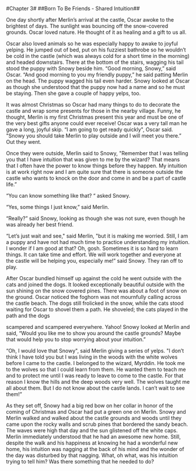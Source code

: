 #Chapter 3#
##Born To Be Friends - Shared Intuition##

One day shortly after Merlin’s arrival at the castle, Oscar awoke to the brightest of days. The sunlight was bouncing off the snow-covered grounds. Oscar loved nature. He thought of it as healing and a gift to us all.

Oscar also loved animals so he was especially happy to awake to joyful yelping. He jumped out of bed, put on his fuzziest bathrobe so he wouldn’t be cold in the castle (which was always cold for a short time in the morning) and headed downstairs. There at the bottom of the stairs, wagging his tail stood the puppy with Snowy beside him. “Good morning, Snowy,” said Oscar. “And good morning to you my friendly puppy,” he said patting Merlin on the head. The puppy wagged his tail even harder. Snowy looked at Oscar as though she understood that the puppy now had a name and so he must be staying. Then she gave a couple of happy yelps, too.

It was almost Christmas so Oscar had many things to do to decorate the castle and wrap some presents for those in the nearby village. Funny, he thought, Merlin is my first Christmas present this year and must be one of the very best gifts anyone could ever receive! Oscar was a very tall man he gave a long, joyful skip. “I am going to get ready quickly", Oscar said. "Snowy you should take Merlin to play outside and I will meet you there.” Out they went.

Once they were outside, Merlin said to Snowy, "Remember that I was telling you that I have intuition that was given to me by the wizard? That means that I often have the power to know things before they happen. My intuition is at work right now and I am quite sure that there is someone outside the castle who wants to knock on the door and come in and be a part of castle life.”

“You can know something like that? “ asked Snowy.

“Yes, some things I just know,” said Merlin.

“Really?” said Snowy, looking as though she was not sure, even though he was already her best friend.

“Let’s just wait and see," said Merlin, "but it is making me worried. Still, I am a puppy and have not had much time to practice understanding my intuition. I wonder if I am good at that? Oh, gosh. Sometimes it is so hard to learn things. It can take time and effort. We will work together and everyone at the castle will be helping you, especially me!” said Snowy. They ran off to play.

After Oscar bundled himself up against the cold he went outside with the cats and joined the dogs. It looked exceptionally beautiful outside with the sun shining on the snow covered pines. There was about a foot of snow on the ground. Oscar noticed the foghorn was not mournfully calling across the castle beach. The dogs still frolicked in the snow, while the cats stood waiting for Oscar to shovel them a path. He shoveled; the cats played in the path and the dogs

scampered and scampered everywhere. Yahoo! Snowy looked at Merlin and said, “Would you like me to show you around the castle grounds? Maybe that would help you to stop worrying about your intuition.”

“Oh, I would love that Snowy", said Merlin giving a series of yelps. "I don’t think I have told you but I was living in the woods with the white wolves before I came to the castle. I belonged to the wizard, Myrddin. He took me to the wolves so that I could learn from them. He wanted them to teach me and to protect me until I was ready to leave to come to the castle. For that reason I know the hills and the deep woods very well. The wolves taught me all about them. But I do not know about the castle lands. I can’t wait to see them!”

As they set off, Snowy had a big red bow on her collar in honor of the coming of Christmas and Oscar had put a green one on Merlin. Snowy and Merlin walked and walked about the castle grounds and woods until they came upon the rocky walls and scrub pines that bordered the sandy beach. The waves were high that day and the sun glistened off the white caps. Merlin immediately understood that he had an awesome new home. Still, despite the walk and his happiness at knowing he had a wonderful new home, his intuition was nagging at the back of his mind and the wonder of the day was disturbed by that nagging. What, oh what, was his intuition trying to tell him? Was there something that he needed to do?
